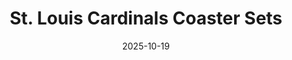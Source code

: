 ---
title: St. Louis Cardinals Coaster Sets
date: 2025-10-19
publish_on: "2025-10-19"
summary: A pair of 3D-printed coaster sets inspired by St. Louis baseball tradition — one classic and one modern — each designed to celebrate the city’s beloved team in vivid red, white, and navy.
tags: [Coasters, MLB]
photos: ["/assets/img/cards1.png", "/assets/img/cards-round.png"]
category: Coasters
detail: >
  Each set includes four coasters and a coordinating holder featuring the signature STL logo embossed in the base. The square set showcases iconic designs and lettering, while the round set adds a dynamic swirl pattern that blends motion and team pride. Both are multi-color printed for crisp detailing and durability — perfect for any fan’s home bar, desk, or game-day setup.
square_url: 
makerworld_url: 
announce_title: 
announce_text:  |
  
announce_link_url: 
announce_link_label: 
announce_start: 
announce_end:   
---